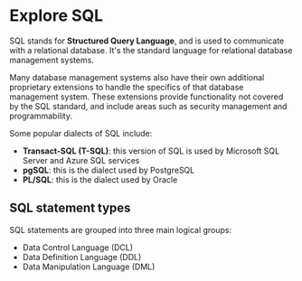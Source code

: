 # Explore SQL

SQL stands for **Structured Query Language**, and is used to communicate with a relational database. It's the standard language for relational database management systems.

Many database management systems also have their own additional proprietary extensions to handle the specifics of that database management system. These extensions provide functionality not covered by the SQL standard, and include areas such as security management and programmability.

Some popular dialects of SQL include:
- **Transact-SQL (T-SQL)**: this version of SQL is used by Microsoft SQL Server and Azure SQL services
- **pgSQL**: this is the dialect used by PostgreSQL
- **PL/SQL**: this is the dialect used by Oracle

## SQL statement types

SQL statements are grouped into three main logical groups:
- Data Control Language (DCL)
- Data Definition Language (DDL)
- Data Manipulation Language (DML)